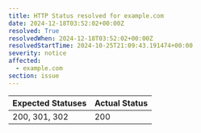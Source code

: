 ```yaml
---
title: HTTP Status resolved for example.com
date: 2024-12-18T03:52:02+00:00Z
resolved: True
resolvedWhen: 2024-12-18T03:52:02+00:00Z
resolvedStartTime: 2024-10-25T21:09:43.191474+00:00
severity: notice
affected:
  - example.com
section: issue
---
```


| Expected Statuses | Actual Status  |
|-------------------|----------------|
| 200, 301, 302 | 200 |
